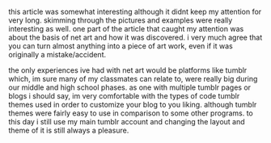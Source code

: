 this article was somewhat interesting although it didnt keep my attention for very long. skimming through the pictures and examples were really interesting as well. one part of the article that caught my attention was about the basis of net art and how it was discovered. i very much agree that you can turn almost anything into a piece of art work, even if it was originally a mistake/accident.

the only experiences ive had with net art would be platforms like tumblr which, im sure many of my classmates can relate to, were really big during our middle and high school phases. as one with multiple tumblr pages or blogs i should say, im very comfortable with the types of code tumblr themes used in order to customize your blog to you liking. although tumblr themes were fairly easy to use in comparison to some other programs. to this day i still use my main tumblr account and changing the layout and theme of it is still always a pleasure.
